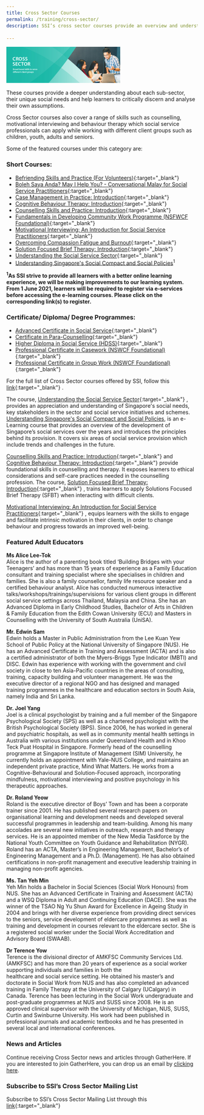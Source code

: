 ```yaml
---
title: Cross Sector Courses
permalink: /training/cross-sector/
description: SSI’s cross sector courses provide an overview and understanding of each sub-sector and their unique social needs.

---
```

![Social Service Institute (SSI) Singapore - Counselling, Motivational Interviewing & Behaviour Therapy Courses](/images/training/SSI_header-banner-757-x-239px1.jpg)

These courses provide a deeper understanding about each sub-sector, their unique social needs and help learners to critically discern and analyse their own assumptions.  
  
Cross Sector courses also cover a range of skills such as counselling, motivational interviewing and behaviour therapy which social service professionals can apply while working with different client groups such as children, youth, adults and seniors.  
  
Some of the featured courses under this category are:


### **Short Courses:**

-   [Befriending Skills and Practice (For Volunteers)](http://e-services.ncss.gov.sg/Training/Course/TemplateSearch?Filter.Keyword=Befriending+Skills+and+Practice+%28For+Volunteers%29&Filter.CourseDatesString=&Filter.TypeOfCourse.Value=&Filter.TypeOfCourse.Label=&Filter.CourseSubCategory.Id=&Filter.CourseSubCategory.LogicalName=&Filter.CourseSubCategory.Name=&Filter.CourseSubCategory.ToRemove=){:target="_blank"}   
-   [Boleh Saya Anda? May I Help You? - Conversational Malay for Social Service Practitioners](http://e-services.ncss.gov.sg/Training/Course/TemplateSearch?Filter.Keyword=Conversational+malay&Filter.CourseDatesString=&Filter.TypeOfCourse.Value=&Filter.TypeOfCourse.Label=&Filter.CourseSubCategory.Id=&Filter.CourseSubCategory.LogicalName=&Filter.CourseSubCategory.Name=&Filter.CourseSubCategory.ToRemove=){:target="_blank"}   
-   [Case Management in Practice: Introduction](http://e-services.ncss.gov.sg/Training/Course/TemplateSearch?Filter.Keyword=Case+Management+in+Practice%3A+Introduction&Filter.CourseDatesString=&Filter.TypeOfCourse.Value=&Filter.TypeOfCourse.Label=&Filter.CourseSubCategory.Id=&Filter.CourseSubCategory.LogicalName=&Filter.CourseSubCategory.Name=&Filter.CourseSubCategory.ToRemove=){:target="_blank"}   
-   [Cognitive Behaviour Therapy: Introduction](https://e-services.ncss.gov.sg/Training/Course/TemplateSearch?Keyword=Cognitive+Behaviour+Therapy%3A+Introduction "Click to find out more..."){:target="_blank"}   
-   [Counselling Skills and Practice: Introduction](https://e-services.ncss.gov.sg/Training/Course/TemplateSearch?Keyword=Counselling+skills+and+practice%3A+Introduction "Click to find out more.."){:target="_blank"}   
-   [Fundamentals in Developing Community Work Programme (NSFWCF Foundational)](https://e-services.ncss.gov.sg/Training/Course/TemplateSearch?Keyword=Fundamentals+in+Developing+Community+Work+Programme "Click to find out more..."){:target="_blank"}   
-   [Motivational Interviewing: An Introduction for Social Service Practitioners](https://e-services.ncss.gov.sg/Training/Course/TemplateSearch?Keyword=Motivational+Interviewing%3A+An+Introduction+for+Social+Service+Practitioners "Click to find out more..."){:target="_blank"}   
-   [Overcoming Compassion Fatigue and Burnout](http://e-services.ncss.gov.sg/Training/Course/TemplateSearch?Filter.Keyword=Overcoming+Compassion+Fatigue+and+Burnout&Filter.CourseDatesString=&Filter.TypeOfCourse.Value=&Filter.TypeOfCourse.Label=&Filter.CourseSubCategory.Id=14a99fd7-e127-e611-8112-000c296ee03a&Filter.CourseSubCategory.LogicalName=nis_coursesubcategory&Filter.CourseSubCategory.Name=Mental+Health&Filter.CourseSubCategory.ToRemove=False){:target="_blank"}   
-   [Solution Focused Brief Therapy: Introduction](http://e-services.ncss.gov.sg/Training/Course/TemplateSearch?Filter.Keyword=solution+Focused+brief+therapy%3A+introduction&Filter.CourseDatesString=&Filter.TypeOfCourse.Value=&Filter.TypeOfCourse.Label=&Filter.CourseSubCategory.Id=&Filter.CourseSubCategory.LogicalName=&Filter.CourseSubCategory.Name=&Filter.CourseSubCategory.ToRemove=){:target="_blank"}   
-   [Understanding the Social Service Sector](http://e-services.ncss.gov.sg/Training/Course/TemplateSearch?Filter.Keyword=Understanding+the+Social+Service+Sector&Filter.CourseDatesString=&Filter.TypeOfCourse.Value=&Filter.TypeOfCourse.Label=&Filter.CourseSubCategory.Id=&Filter.CourseSubCategory.LogicalName=&Filter.CourseSubCategory.Name=&Filter.CourseSubCategory.ToRemove=){:target="_blank"} 
-  [Understanding Singapore's Social Compact and Social Policies](https://e-services.ncss.gov.sg/Training/Course/Detail/338C82E9-DCFF-EB11-8180-000C296EE030)<sup>1</sup>  

**<sup>1</sup>As SSI strive to provide all learners with a better online learning experience, we will be making improvements to our learning system. From 1 June 2021, learners will be required to register via e-services before accessing the e-learning courses. Please click on the corresponding link(s) to register.**

### **Certificate/ Diploma/ Degree Programmes:**

-   [Advanced Certificate in Social Service](/training/cet-programmes/advanced-certificate-in-social-service/){:target="_blank"}  
-   [Certificate in Para-Counselling](/training/cet-programmes/certificate-in-para-counselling/){:target="_blank"}     
-   [Higher Diploma in Social Service (HDSS)](/training/cet-programmes/Higher-Diploma-in-Social-Service/){:target="_blank"} 
-   [Professional Certificate in Casework (NSWCF Foundational)](/training/cet-programmes/professional-certificate-in-casework-(nswcf-foundational)/){:target="_blank"}   
-   [Professional Certificate in Group Work (NSWCF Foundational)](/training/cet-programmes/Professional-Certificate-in-Group-Work-(NSWCF-Foundational)/){:target="_blank"}   



For the full list of Cross Sector courses offered by SSI, follow this [link](http://e-services.ncss.gov.sg/Training/Course/TemplateSearch?Filter.Keyword=&Filter.CourseDatesString=&Filter.TypeOfCourse.Value=&Filter.TypeOfCourse.Label=&Filter.CourseSubCategory.Id=faf837bd-290c-e611-810d-000c29e3b091&Filter.CourseSubCategory.LogicalName=nis_coursesubcategory&Filter.CourseSubCategory.Name=Cross+Sector&Filter.CourseSubCategory.ToRemove=){:target="_blank"}   .  
  
The course, [Understanding the Social Service Sector](https://e-services.ncss.gov.sg/Training/Course/TemplateSearch?Filter.Keyword=Understanding+the+Social+Service+Sector&Filter.CourseDatesString=&Filter.TypeOfCourse.Value=&Filter.TypeOfCourse.Label=&Filter.CourseSubCategory.Id=&Filter.CourseSubCategory.LogicalName=&Filter.CourseSubCategory.Name=&Filter.CourseSubCategory.ToRemove= "Click to find out more..."){:target="_blank"}   , provides an appreciation and understanding of Singapore's social needs, key stakeholders in the sector and social service initiatives and schemes. [Understanding Singapore's Social Compact and Social Policies](https://e-services.ncss.gov.sg/Training/Course/Detail/5A98E07A-4EC4-EB11-8178-000C296EE030), is an e-Learning course that provides an overview of the development of Singapore’s social services over the years and introduces the principles behind its provision. It covers six areas of social service provision which include trends and challenges in the future.  
  
[Counselling Skills and Practice: Introduction](https://e-services.ncss.gov.sg/Training/Course/TemplateSearch?Keyword=Counselling+skills+and+practice%3A+Introduction "Click to find out more..."){:target="_blank"}    and [Cognitive Behaviour Therapy: Introduction](https://e-services.ncss.gov.sg/Training/Course/TemplateSearch?Keyword=Cognitive+Behaviour+Therapy%3A+Introduction "Click to find out more..."){:target="_blank"}    provide foundational skills in counselling and therapy. It exposes learners to ethical considerations and self-care practices needed in the counselling profession. The course, [Solution Focused Brief Therapy: Introduction](https://e-services.ncss.gov.sg/Training/Course/TemplateSearch?Filter.Keyword=solution+Focused+brief+therapy%3A+introduction&Filter.CourseDatesString=&Filter.TypeOfCourse.Value=&Filter.TypeOfCourse.Label=&Filter.CourseSubCategory.Id=&Filter.CourseSubCategory.LogicalName=&Filter.CourseSubCategory.Name=&Filter.CourseSubCategory.ToRemove= "Click to find out more..."){:target="_blank"}   , trains learners to apply Solutions Focused Brief Therapy (SFBT) when interacting with difficult clients.

[Motivational Interviewing: An Introduction for Social Service Practitioners](https://e-services.ncss.gov.sg/Training/Course/TemplateSearch?Keyword=Motivational+Interviewing%3A+An+Introduction+for+Social+Service+Practitioners "Click to find out more..."){:target="_blank"}   , equips learners with the skills to engage and facilitate intrinsic motivation in their clients, in order to change behaviour and progress towards an improved well-being.
### **Featured Adult Educators**

**Ms Alice Lee-Tok**  
Alice is the author of a parenting book titled ‘Building Bridges with your Teenagers’ and has more than 15 years of experience as a Family Education consultant and training specialist where she specialises in children and families. She is also a family counsellor, family life resource speaker and a certified behaviour analyst. Alice has conducted numerous interactive talks/workshops/trainings/supervisions for various client groups in different social service settings across Thailand, Malaysia and China. She has an Advanced Diploma in Early Childhood Studies, Bachelor of Arts in Children & Family Education from the Edith Cowan University (ECU) and Masters in Counselling with the University of South Australia (UniSA).  
  
**Mr. Edwin Sam**  
Edwin holds a Master in Public Administration from the Lee Kuan Yew School of Public Policy at the National University of Singapore (NUS). He has an Advanced Certificate in Training and Assessment (ACTA) and is also a certified administrator of both the Myers-Briggs Type Indicator (MBTI) and DISC. Edwin has experience with working with the government and civil society in close to ten Asia-Pacific countries in the areas of consulting, training, capacity building and volunteer management. He was the executive director of a regional NGO and has designed and managed training programmes in the healthcare and education sectors in South Asia, namely India and Sri Lanka.  
  
**Dr. Joel Yang**  
Joel is a clinical psychologist by training and a full member of the Singapore Psychological Society (SPS) as well as a chartered psychologist with the British Psychological Society (BPS). Since 2006, he has worked in general and psychiatric hospitals, as well as in community mental health settings in Australia with various institutions under Queensland Health and in Khoo Teck Puat Hospital in Singapore. Formerly head of the counselling programme at Singapore Institute of Management (SIM) University, he currently holds an appointment with Yale-NUS College, and maintains an independent private practice, Mind What Matters. He works from a Cognitive-Behavioural and Solution-Focused approach, incorporating mindfulness, motivational interviewing and positive psychology in his therapeutic approaches.  
  
**Dr. Roland Yeow**  
Roland is the executive director of Boys’ Town and has been a corporate trainer since 2001. He has published several research papers on organisational learning and development needs and developed several successful programmes in leadership and team-building. Among his many accolades are several new initiatives in outreach, research and therapy services. He is an appointed member of the New Media Taskforce by the National Youth Committee on Youth Guidance and Rehabilitation (NYGR). Roland has an ACTA, Master’s in Engineering Management, Bachelor’s of Engineering Management and a Ph.D. (Management). He has also obtained certifications in non-profit management and executive leadership training in managing non-profit agencies.  
  
**Ms. Tan Yeh Min**  
Yeh Min holds a Bachelor in Social Sciences (Social Work Honours) from NUS. She has an Advanced Certificate in Training and Assessment (ACTA) and a WSQ Diploma in Adult and Continuing Education (DACE). She was the winner of the TSAO Ng Yu Shun Award for Excellence in Ageing Study in 2004 and brings with her diverse experience from providing direct services to the seniors, service development of eldercare programmes as well as training and development in courses relevant to the eldercare sector. She is a registered social worker under the Social Work Accreditation and Advisory Board (SWAAB).  
  
**Dr Terence Yow**  
Terence is the divisional director of AMKFSC Community Services Ltd. (AMKFSC) and has more than 20 years of experience as a social worker supporting individuals and families in both the  
healthcare and social service setting. He obtained his master’s and doctorate in Social Work from NUS and has also completed an advanced training in Family Therapy at the University of Calgary (UCalgary) in Canada. Terence has been lecturing in the Social Work undergraduate and post-graduate programmes at NUS and SUSS since 2008. He is an approved clinical supervisor with the University of Michigan, NUS, SUSS, Curtin and Swinburne University. His work had been published in professional journals and academic textbooks and he has presented in several local and international conferences.

### **News and Articles**

Continue receiving Cross Sector news and articles through GatherHere. If you are interested to join GatherHere, you can drop us an email by [clicking here](mailto:techservices1@gatherhere.sg).

### **Subscribe to SSI’s Cross Sector Mailing List**

Subscribe to SSI’s Cross Sector Mailing List through this [link](https://form.gov.sg/606d87828fb55e0011168782){:target="_blank"}    
